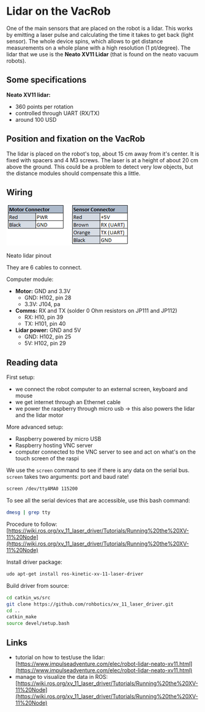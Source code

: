# Lidar on the VacRob

One of the main sensors that are placed on the robot is a lidar. This works by emitting a laser pulse and calculating the time it takes to get back (light sensor). The whole device spins, which allows to get distance measurements on a whole plane with a high resolution (1 pt/degree). The lidar that we use is the **Neato XV11 Lidar** (that is found on the neato vacuum robots).

## Some specifications

**Neato XV11 lidar:**

- 360 points per rotation
- controlled through UART (RX/TX)
- around 100 USD

## Position and fixation on the VacRob

The lidar is placed on the robot's top, about 15 cm away from it's center. It is fixed with spacers and 4 M3 screws. The laser is at a height of about 20 cm above the ground. This could be a problem to detect very low objects, but the distance modules should compensate this a little.

## Wiring

<img src="./neato-pinout.png" alt="neato lidar pinout" class="center">

Neato lidar pinout

They are 6 cables to connect.


Computer module:
- **Motor:** GND and 3.3V
  - GND: H102, pin 28
  - 3.3V: J104, pa
- **Comms:** RX and TX (solder 0 Ohm resistors on JP111 and JP112)
  - RX: H10, pin 39
  - TX: H101, pin 40
- **Lidar power:** GND and 5V
  - GND: H102, pin 25
  - 5V: H102, pin 29

## Reading data

First setup:
- we connect the robot computer to an external screen, keyboard and mouse
- we get internet through an Ethernet cable
- we power the raspberry through micro usb -> this also powers the lidar and the lidar motor

More advanced setup:
- Raspberry powered by micro USB
- Raspberry hosting VNC server
- computer connected to the VNC server to see and act on what's on the touch screen of the raspi

We use the `screen` command to see if there is any data on the serial bus. `screen` takes two arguments: port and baud rate!  
  ```bash
  screen /dev/ttyAMA0 115200
  ```

To see all the serial devices that are accessible, use this bash command:
```bash
dmesg | grep tty
```

Procedure to follow: [https://wiki.ros.org/xv_11_laser_driver/Tutorials/Running%20the%20XV-11%20Node](https://wiki.ros.org/xv_11_laser_driver/Tutorials/Running%20the%20XV-11%20Node)

Install driver package:
```bash
udo apt-get install ros-kinetic-xv-11-laser-driver
```

Build driver from source:
```bash
cd catkin_ws/src
git clone https://github.com/rohbotics/xv_11_laser_driver.git
cd ..
catkin_make
source devel/setup.bash
```



## Links

- tutorial on how to test/use the lidar: [https://www.impulseadventure.com/elec/robot-lidar-neato-xv11.html](https://www.impulseadventure.com/elec/robot-lidar-neato-xv11.html)
- manage to visualize the data in ROS: [https://wiki.ros.org/xv_11_laser_driver/Tutorials/Running%20the%20XV-11%20Node](https://wiki.ros.org/xv_11_laser_driver/Tutorials/Running%20the%20XV-11%20Node)